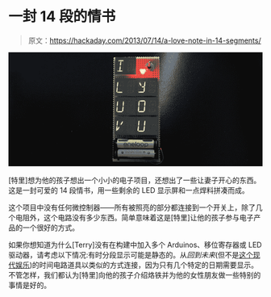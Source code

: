 # 一封 14 段的情书

> 原文：<https://hackaday.com/2013/07/14/a-love-note-in-14-segments/>

![14](img/7cfbc22e8ebaca6fbb74fb582e750771.png)

[特里]想为他的孩子想出一个小小的电子项目，还想出了一些让妻子开心的东西。这是一封可爱的 14 段情书，用一些剩余的 LED 显示屏和一点焊料拼凑而成。

这个项目中没有任何微控制器——所有被照亮的部分都连接到一个开关上，除了几个电阻外，这个电路没有多少东西。简单意味着这是[特里]让他的孩子参与电子产品的一个很好的方式。

如果你想知道为什么[Terry]没有在构建中加入多个 Arduinos、移位寄存器或 LED 驱动器，请考虑以下情况:有时分段显示可能是静态的。从*回到未来*(但不是[这个现代娱乐](http://hackaday.com/2013/07/13/adafruit-builds-the-back-to-the-future-time-circuit-display/))的时间电路道具以类似的方式连接，因为只有几个特定的日期需要显示。不管怎样，我们都认为[特里]向他的孩子介绍烙铁并为他的女性朋友做一些特别的事情是好的。